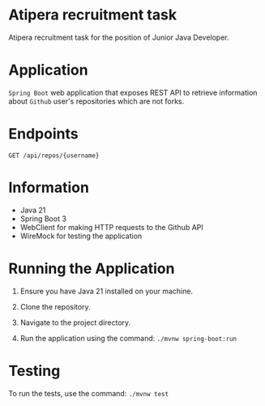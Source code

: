 # Atipera recruitment task

Atipera recruitment task for the position of Junior Java Developer.

# Application
`Spring Boot` web application that exposes REST API to retrieve information about `Github` user's repositories which are not forks.

# Endpoints
`GET /api/repos/{username}`

# Information

- Java 21
- Spring Boot 3
- WebClient for making HTTP requests to the Github API
- WireMock for testing the application

# Running the Application

1. Ensure you have Java 21 installed on your machine.

2. Clone the repository.

3. Navigate to the project directory.

4. Run the application using the command: `./mvnw spring-boot:run`

# Testing

To run the tests, use the command: `./mvnw test`
